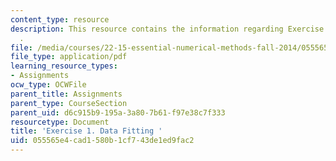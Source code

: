 ```yaml
---
content_type: resource
description: This resource contains the information regarding Exercise 1. Data Fitting
  .
file: /media/courses/22-15-essential-numerical-methods-fall-2014/055565e4cad1580b1cf743de1ed9fac2_MIT22_15F14_ex01.pdf
file_type: application/pdf
learning_resource_types:
- Assignments
ocw_type: OCWFile
parent_title: Assignments
parent_type: CourseSection
parent_uid: d6c915b9-195a-3a80-7b61-f97e38c7f333
resourcetype: Document
title: 'Exercise 1. Data Fitting '
uid: 055565e4-cad1-580b-1cf7-43de1ed9fac2
---
```

